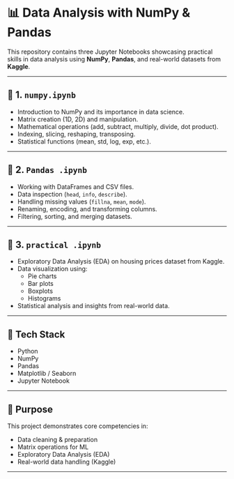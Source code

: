 
# 📊 Data Analysis with NumPy & Pandas

This repository contains three Jupyter Notebooks showcasing practical skills in data analysis using **NumPy**, **Pandas**, and real-world datasets from **Kaggle**.

---

## 🔹 1. `numpy.ipynb`
- Introduction to NumPy and its importance in data science.
- Matrix creation (1D, 2D) and manipulation.
- Mathematical operations (add, subtract, multiply, divide, dot product).
- Indexing, slicing, reshaping, transposing.
- Statistical functions (mean, std, log, exp, etc.).

---

## 🔹 2. `Pandas .ipynb`
- Working with DataFrames and CSV files.
- Data inspection (`head`, `info`, `describe`).
- Handling missing values (`fillna`, `mean`, `mode`).
- Renaming, encoding, and transforming columns.
- Filtering, sorting, and merging datasets.

---

## 🔹 3. `practical .ipynb`
- Exploratory Data Analysis (EDA) on housing prices dataset from Kaggle.
- Data visualization using:
  - Pie charts
  - Bar plots
  - Boxplots
  - Histograms
- Statistical analysis and insights from real-world data.

---

## 📁 Tech Stack
- Python  
- NumPy  
- Pandas  
- Matplotlib / Seaborn  
- Jupyter Notebook  

---

## 🧠 Purpose
This project demonstrates core competencies in:
- Data cleaning & preparation  
- Matrix operations for ML  
- Exploratory Data Analysis (EDA)  
- Real-world data handling (Kaggle)

---
